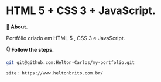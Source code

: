 # HTML 5 + CSS 3 + JavaScript.

**💬 About.**

Portfólio criado em HTML 5 , CSS 3 e JavaScript.

**👇 Follow the steps.**

```bash
git git@github.com:Helton-Carlos/my-portfolio.git
```

```bash
site: https://www.heltonbrito.com.br/
```